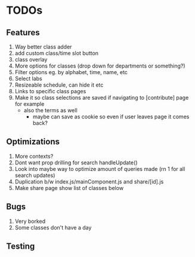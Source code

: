 # TODOs
## Features
1. Way better class adder
2. add custom class/time slot button
3. class overlay
4. More options for classes (drop down for departments or something?)
5. Filter options eg. by alphabet, time, name, etc 
6. Select labs
7. Resizeable schedule, can hide it etc
8. Links to specific class pages
9. Make it so class selections are saved if navigating to [contribute] page for example
    - also the terms as well
        - maybe can save as cookie so even if user leaves page it comes back?
## Optimizations
1. More contexts? 
2. Dont want prop drilling for search handleUpdate()
3. Look into maybe way to optimize amount of queries made (rn 1 for all search updates)
4. Duplication b/w index.js/mainComponent.js and share/[id].js
5. Make share page show list of classes below 

## Bugs
1. Very borked
2. Some classes don't have a day 

## Testing